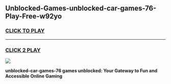 
## Unblocked-Games-unblocked-car-games-76-Play-Free-w92yo
<h3>
<a href="https://premium76.site?title=unblocked-car-games-76&ref=21A">CLICK TO PLAY</a></h3>
<hr>

<h3>
<a href="https://premium76.site?title=unblocked-car-games-76&ref=21A">CLICK 2 PLAY</a>
  
</h3>

<a href="https://premium76.site?title=unblocked-car-games-76&ref=21A"><img src="https://clearcache.store/games.png"></a>


**unblocked-car-games-76 games unblocked: Your Gateway to Fun and Accessible Online Gaming**
